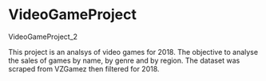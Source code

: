 # VideoGameProject
VideoGameProject_2

This project is an analsys of video games for 2018.  The objective to analyse the sales of games by name, by genre and by region.  The dataset was scraped from VZGamez then filtered for 2018. 
